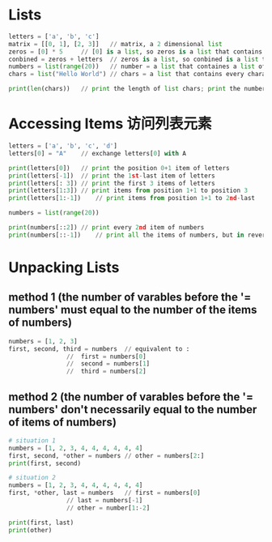 # Lists
```Python
letters = ['a', 'b', 'c']
matrix = [[0, 1], [2, 3]]	// matrix, a 2 dimensional list
zeros = [0] * 5		// [0] is a list, so zeros is a list that contains five 0
conbined = zeros + letters	// zeros is a list, so conbined is a list that contains all elements of zeros and letters
numbers = list(range(20))	// number = a list that containes a list of number from 0 to 20-1
chars = list("Hello World")	// chars = a list that contains every characters of 'Hello World'

print(len(chars))	// print the length of list chars; print the number of elments of list chars
```
# Accessing Items 访问列表元素
```python
letters = ['a', 'b', 'c', 'd']
letters[0] = "A" 	// exchange letters[0] with A 

print(letters[0])	// print the position 0+1 item of letters
print(letters[-1])	// print the 1st-last item of letters
print(letters[: 3])	// print the first 3 items of letters
print(letters[1:3])	// print items from position 1+1 to position 3
print(letters[1:-1])	// print items from position 1+1 to 2nd-last
```
```python
numbers = list(range(20))

print(numbers[::2])	// print every 2nd item of numbers
print(numbers[::-1])	// print all the items of numbers, but in reverse order
```
# Unpacking Lists
## method 1 (the number of varables before the '= numbers' must equal to the number of the items of numbers)
```python
numbers = [1, 2, 3]
first, second, third = numbers	// equivalent to :
				// 	first = numbers[0]
				//	second = numbers[1]
				//	third = numbers[2]

```
## method 2 (the number of varables before the '= numbers' don't necessarily equal to the number of items of numbers)
```python
# situation 1
numbers = [1, 2, 3, 4, 4, 4, 4, 4, 4]
first, second, *other = numbers	// other = numbers[2:]
print(first, second)

# situation 2
numbers = [1, 2, 3, 4, 4, 4, 4, 4, 4]
first, *other, last = numbers	// first = numbers[0]
				// last = numbers[-1]
				// other = number[1:-2]

print(first, last)
print(other)
```
